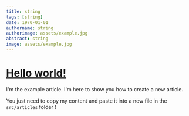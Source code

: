```yaml
---
title: string
tags: [string]
date: 1970-01-01
authorname: string
authorimage: assets/example.jpg
abstract: string
image: assets/example.jpg
---
```


# [Hello world!](#hello-world)

I'm the example article. I'm here to show you how to create a new article.

You just need to copy my content and paste it into a new file in the `src/articles` folder !
